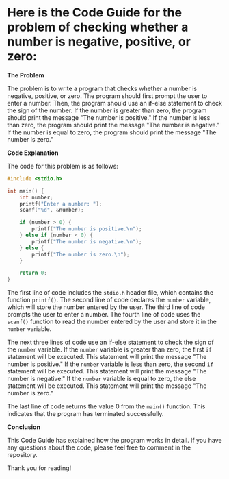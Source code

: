 # Here is the Code Guide for the problem of checking whether a number is negative, positive, or zero:

**The Problem**

The problem is to write a program that checks whether a number is negative, positive, or zero. The program should first prompt the user to enter a number. Then, the program should use an if-else statement to check the sign of the number. If the number is greater than zero, the program should print the message "The number is positive." If the number is less than zero, the program should print the message "The number is negative." If the number is equal to zero, the program should print the message "The number is zero."

**Code Explanation**

The code for this problem is as follows:

```c
#include <stdio.h>

int main() {
    int number;
    printf("Enter a number: ");
    scanf("%d", &number);

    if (number > 0) {
        printf("The number is positive.\n");
    } else if (number < 0) {
        printf("The number is negative.\n");
    } else {
        printf("The number is zero.\n");
    }

    return 0;
}
```

The first line of code includes the `stdio.h` header file, which contains the function `printf()`. The second line of code declares the `number` variable, which will store the number entered by the user. The third line of code prompts the user to enter a number. The fourth line of code uses the `scanf()` function to read the number entered by the user and store it in the `number` variable.

The next three lines of code use an if-else statement to check the sign of the `number` variable. If the `number` variable is greater than zero, the first `if` statement will be executed. This statement will print the message "The number is positive." If the `number` variable is less than zero, the second `if` statement will be executed. This statement will print the message "The number is negative." If the `number` variable is equal to zero, the else statement will be executed. This statement will print the message "The number is zero."

The last line of code returns the value 0 from the `main()` function. This indicates that the program has terminated successfully.

**Conclusion**

This Code Guide has explained how the program works in detail. If you have any questions about the code, please feel free to comment in the repository.

Thank you for reading!